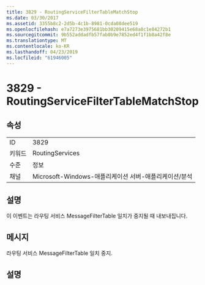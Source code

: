 ```yaml
---
title: 3829 - RoutingServiceFilterTableMatchStop
ms.date: 03/30/2017
ms.assetid: 3355b8c2-2d5b-4c1b-8981-0cda08dee519
ms.openlocfilehash: e7a7273e3975681bb30209415e68a8c1e84272b1
ms.sourcegitcommit: 9b552addadfb57fab0b9e7852ed4f1f1b8a42f8e
ms.translationtype: MT
ms.contentlocale: ko-KR
ms.lasthandoff: 04/23/2019
ms.locfileid: "61946005"
---
```

# <a name="3829---routingservicefiltertablematchstop"></a>3829 - RoutingServiceFilterTableMatchStop
## <a name="properties"></a>속성  
  
|||  
|-|-|  
|ID|3829|  
|키워드|RoutingServices|  
|수준|정보|  
|채널|Microsoft-Windows-애플리케이션 서버-애플리케이션/분석|  
  
## <a name="description"></a>설명  
 이 이벤트는 라우팅 서비스 MessageFilterTable 일치가 중지될 때 내보내집니다.  
  
## <a name="message"></a>메시지  
 라우팅 서비스 MessageFilterTable 일치 중지.  
  
## <a name="details"></a>설명
